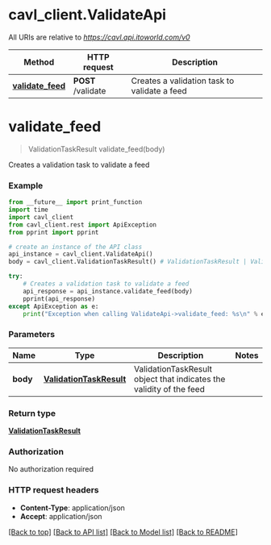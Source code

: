 # cavl_client.ValidateApi

All URIs are relative to _https://cavl.api.itoworld.com/v0_

| Method                                            | HTTP request       | Description                                  |
| ------------------------------------------------- | ------------------ | -------------------------------------------- |
| [**validate_feed**](ValidateApi.md#validate_feed) | **POST** /validate | Creates a validation task to validate a feed |

# **validate_feed**

> ValidationTaskResult validate_feed(body)

Creates a validation task to validate a feed

### Example

```python
from __future__ import print_function
import time
import cavl_client
from cavl_client.rest import ApiException
from pprint import pprint

# create an instance of the API class
api_instance = cavl_client.ValidateApi()
body = cavl_client.ValidationTaskResult() # ValidationTaskResult | ValidationTaskResult object that indicates the validity of the feed

try:
    # Creates a validation task to validate a feed
    api_response = api_instance.validate_feed(body)
    pprint(api_response)
except ApiException as e:
    print("Exception when calling ValidateApi->validate_feed: %s\n" % e)
```

### Parameters

| Name     | Type                                                | Description                                                         | Notes |
| -------- | --------------------------------------------------- | ------------------------------------------------------------------- | ----- |
| **body** | [**ValidationTaskResult**](ValidationTaskResult.md) | ValidationTaskResult object that indicates the validity of the feed |

### Return type

[**ValidationTaskResult**](ValidationTaskResult.md)

### Authorization

No authorization required

### HTTP request headers

- **Content-Type**: application/json
- **Accept**: application/json

[[Back to top]](#) [[Back to API list]](../README.md#documentation-for-api-endpoints) [[Back to Model list]](../README.md#documentation-for-models) [[Back to README]](../README.md)

